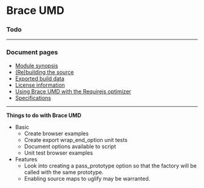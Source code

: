 
# Brace UMD
### Todo

------

### Document pages
* [Module synopsis](https://github.com/restarian/brace_umd/blob/master/doc/README.md)
* [(Re)building the source](https://github.com/restarian/brace_umd/blob/master/doc/build.md)
* [Exported build data](https://github.com/restarian/brace_umd/blob/master/doc/export.md)
* [License information](https://github.com/restarian/brace_umd/blob/master/doc/license.md)
* [Using Brace UMD with the Requirejs optimizer](https://github.com/restarian/brace_umd/blob/master/doc/optimizer.md)
* [Specifications](https://github.com/restarian/brace_umd/blob/master/doc/specification.md)

----

**Things to do with Brace UMD**
* Basic
	* Create browser examples
	* Create export wrap_end_option unit tests
	* Document options available to script
	* Unit test browser examples
* Features
	* Look into creating a pass_prototype option so that the factory will be called with the same prototype.
	* Enabling source maps to uglify may be warranted.
